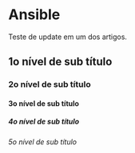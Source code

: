 # Ansible

Teste de update em um dos artigos.

## 1o nível de sub título

### 2o nível de sub título

#### 3o nível de sub título

##### 4o nível de sub título

###### 5o nível de sub título